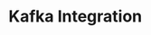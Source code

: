 # Kafka Integration

<!-- 
Include:
1. How Kafka is used in the app.
2. Setting up Kafka.
3. Example use cases (e.g., messaging or logging).
-->
